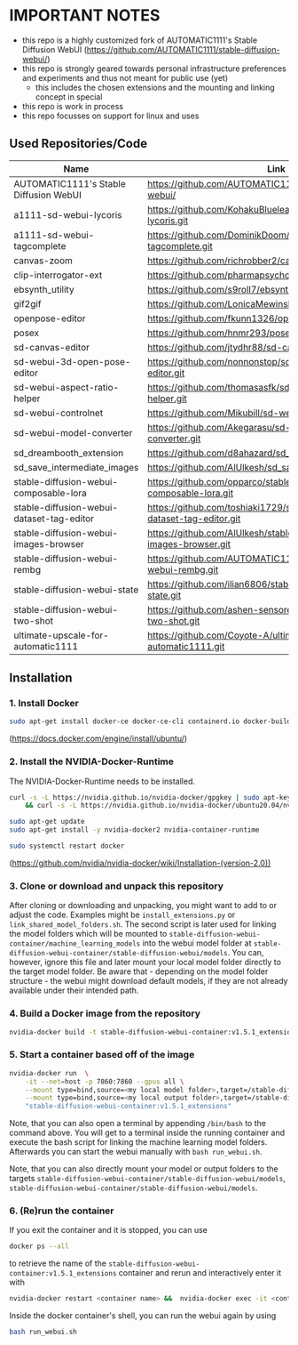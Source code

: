 # IMPORTANT NOTES
- this repo is a highly customized fork of AUTOMATIC1111's Stable Diffusion WebUI (https://github.com/AUTOMATIC1111/stable-diffusion-webui/) 
- this repo is strongly geared towards personal infrastructure preferences and experiments and thus not meant for public use (yet)
    - this includes the chosen extensions and the mounting and linking concept in special
- this repo is work in process
- this repo focusses on support for linux and uses 


## Used Repositories/Code
| Name         | Link     | commit |
|--------------|-----------|------------|
| AUTOMATIC1111's Stable Diffusion WebUI |  https://github.com/AUTOMATIC1111/stable-diffusion-webui/    |   68f336b     |
| a1111-sd-webui-lycoris |   https://github.com/KohakuBlueleaf/a1111-sd-webui-lycoris.git   |    ce584a0f    |
| a1111-sd-webui-tagcomplete |  https://github.com/DominikDoom/a1111-sd-webui-tagcomplete.git    |    3b51035c    |
| canvas-zoom |   https://github.com/richrobber2/canvas-zoom.git   |    72b90783    |
| clip-interrogator-ext |   https://github.com/pharmapsychotic/clip-interrogator-ext.git   |    9e6bbd9b    |
| ebsynth_utility |   https://github.com/s9roll7/ebsynth_utility.git   |   c255e64a     |
| gif2gif |   https://github.com/LonicaMewinsky/gif2gif.git   |   cc164474     |
| openpose-editor |  https://github.com/fkunn1326/openpose-editor.git     |    0b10737e    |
| posex |   https://github.com/hnmr293/posex.git   |    61169d30    |
| sd-canvas-editor |  https://github.com/jtydhr88/sd-canvas-editor.git    |   4f3ffe4a     |
| sd-webui-3d-open-pose-editor |  https://github.com/nonnonstop/sd-webui-3d-open-pose-editor.git    |    f2d5aac5    |
| sd-webui-aspect-ratio-helper |  https://github.com/thomasasfk/sd-webui-aspect-ratio-helper.git    |    b03cce20    |
| sd-webui-controlnet |   https://github.com/Mikubill/sd-webui-controlnet.git    |    cfc37659    |
| sd-webui-model-converter |   https://github.com/Akegarasu/sd-webui-model-converter.git   |    d19e2816    |
| sd_dreambooth_extension |  https://github.com/d8ahazard/sd_dreambooth_extension.git    |   926ae204     |
| sd_save_intermediate_images |   https://github.com/AlUlkesh/sd_save_intermediate_images.git   |    8115a847    |
| stable-diffusion-webui-composable-lora |   https://github.com/opparco/stable-diffusion-webui-composable-lora.git   |    d4963e48    |
| stable-diffusion-webui-dataset-tag-editor |  https://github.com/toshiaki1729/stable-diffusion-webui-dataset-tag-editor.git    |    344fd995    |
| stable-diffusion-webui-images-browser |  https://github.com/AlUlkesh/stable-diffusion-webui-images-browser.git    |   84cb6174     |
| stable-diffusion-webui-rembg |  https://github.com/AUTOMATIC1111/stable-diffusion-webui-rembg.git    |    64821f04    |
| stable-diffusion-webui-state |   https://github.com/ilian6806/stable-diffusion-webui-state.git   |    4cc8fa3c    |
| stable-diffusion-webui-two-shot |   https://github.com/ashen-sensored/stable-diffusion-webui-two-shot.git   |   6b55dd52     |
| ultimate-upscale-for-automatic1111 |   https://github.com/Coyote-A/ultimate-upscale-for-automatic1111.git   |   d002fdfc     |

## Installation
### 1. Install Docker

```sh
sudo apt-get install docker-ce docker-ce-cli containerd.io docker-buildx-plugin docker-compose-plugin
```
(https://docs.docker.com/engine/install/ubuntu/)

### 2. Install the NVIDIA-Docker-Runtime
The NVIDIA-Docker-Runtime needs to be installed.
```sh
curl -s -L https://nvidia.github.io/nvidia-docker/gpgkey | sudo apt-key add - \
    && curl -s -L https://nvidia.github.io/nvidia-docker/ubuntu20.04/nvidia-docker.list | sudo tee /etc/apt/sources.list.d/nvidia-docker.list

sudo apt-get update
sudo apt-get install -y nvidia-docker2 nvidia-container-runtime

sudo systemctl restart docker
```
(https://github.com/nvidia/nvidia-docker/wiki/Installation-(version-2.0))

### 3. Clone or download and unpack this repository

After cloning or downloading and unpacking, you might want to add to or adjust the code. Examples might be `install_extensions.py` or `link_shared_model_folders.sh`.
The second script is later used for linking the model folders which will be mounted to `stable-diffusion-webui-container/machine_learning_models` into the webui model folder at `stable-diffusion-webui-container/stable-diffusion-webui/models`. You can, however, ignore this file and later mount your local model folder directly to the target model folder. Be aware that - depending on the model folder structure - the webui might download default models, if they are not already available under their intended path.

### 4. Build a Docker image from the repository
```sh
nvidia-docker build -t stable-diffusion-webui-container:v1.5.1_extensions <path to repo folder>
```
### 5. Start a container based off of the image
```sh
nvidia-docker run  \
    -it --net=host -p 7860:7860 --gpus all \
    --mount type=bind,source=<my local model folder>,target=/stable-diffusion-webui-container/machine_learning_models \
    --mount type=bind,source=<my local output folder>,target=/stable-diffusion-webui-container/stable_diffusion_output \
    "stable-diffusion-webui-container:v1.5.1_extensions"
```

Note, that you can also open a terminal by appending `/bin/bash` to the command above. You will get to a terminal inside the running container and execute the bash script for linking the machine learning model folders. Afterwards you can start the webui manually with `bash run_webui.sh`.

Note, that you can also directly mount your model or output folders to the targets `stable-diffusion-webui-container/stable-diffusion-webui/models`, `stable-diffusion-webui-container/stable-diffusion-webui/models`.

### 6. (Re)run the container
If you exit the container and it is stopped, you can use 
```sh
docker ps --all
```
to retrieve the name of the `stable-diffusion-webui-container:v1.5.1_extensions` container and rerun and interactively enter it with
```sh
nvidia-docker restart <container name> &&  nvidia-docker exec -it <container name> /bin/bash
```
Inside the docker container's shell, you can run the webui again by using 
```sh
bash run_webui.sh
```

